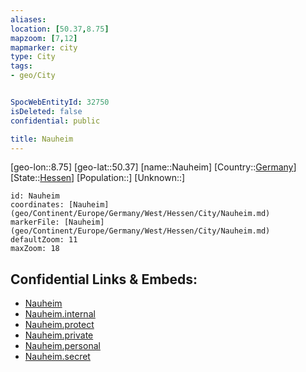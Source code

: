 ```yaml
---
aliases: 
location: [50.37,8.75]
mapzoom: [7,12] 
mapmarker: city 
type: City
tags:
- geo/City


SpocWebEntityId: 32750
isDeleted: false
confidential: public

title: Nauheim
---
```

[geo-lon::8.75]
[geo-lat::50.37]
[name::Nauheim]
[Country::[Germany](geo/Continent/Europe/Germany.md)]
[State::[Hessen](geo/Continent/Europe/Germany/West/Hessen.md)]
[Population::]
[Unknown::]


```leaflet
id: Nauheim
coordinates: [Nauheim](geo/Continent/Europe/Germany/West/Hessen/City/Nauheim.md)
markerFile: [Nauheim](geo/Continent/Europe/Germany/West/Hessen/City/Nauheim.md)
defaultZoom: 11 
maxZoom: 18
```


## Confidential Links & Embeds: 
- [Nauheim](../../../../../../../../_public/geo/Continent/Europe/Germany/West/Hessen/City/Nauheim.md) 
- [Nauheim.internal](../../../../../../../../_internal/geo/Continent/Europe/Germany/West/Hessen/City/Nauheim.internal.md) 
- [Nauheim.protect](../../../../../../../../_protect/geo/Continent/Europe/Germany/West/Hessen/City/Nauheim.protect.md) 
- [Nauheim.private](../../../../../../../../_private/geo/Continent/Europe/Germany/West/Hessen/City/Nauheim.private.md) 
- [Nauheim.personal](../../../../../../../../_personal/geo/Continent/Europe/Germany/West/Hessen/City/Nauheim.personal.md) 
- [Nauheim.secret](../../../../../../../../_secret/geo/Continent/Europe/Germany/West/Hessen/City/Nauheim.secret.md) 
